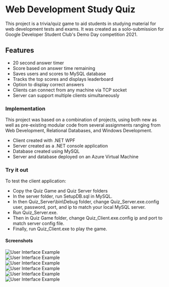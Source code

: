 # Web Development Study Quiz
This project is a trivia/quiz game to aid students in studying material for web development tests and exams. It was created as a solo-submission for Google Developer Student Club's Demo Day competition 2021.

## Features
* 20 second answer timer
* Score based on answer time remaining
* Saves users and scores to MySQL database
* Tracks the top scores and displays leaderboard
* Option to display correct answers 
* Clients can connect from any machine via TCP socket
* Server can support multiple clients simultaneously

### Implementation
This project was based on a combination of projects, using both new as well as pre-existing modular code from several assignments ranging from Web Development, Relational Databases, and Windows Development.
* Client created with .NET WPF
* Server created as a .NET console application
* Database created using MySQL
* Server and database deployed on an Azure Virtual Machine

### Try it out
To test the client application:
* Copy the Quiz Game and Quiz Server folders
* In the server folder, run SetupDB.sql in MySQL. 
* In then Quiz_Server\bin\Debug folder, change Quiz_Server.exe.config user, password, port, and ip to match your local MySQL server. 
* Run Quiz_Server.exe. 
* Then in Quiz Game folder, change Quiz_Client.exe.config ip and port to match server config file. 
* Finally, run Quiz_Client.exe to play the game.

#### Screenshots

![User Interface Example](https://github.com/b-edward/Study_Quiz/blob/main/Info/Start.png)<br/>
![User Interface Example](https://github.com/b-edward/Study_Quiz/blob/main/Info/Quiz.png)<br/>
![User Interface Example](https://github.com/b-edward/Study_Quiz/blob/main/Info/Scores.png)<br/>
![User Interface Example](https://github.com/b-edward/Study_Quiz/blob/main/Info/MultipleClients.png)<br/>
![User Interface Example](https://github.com/b-edward/Study_Quiz/blob/main/Info/ServerVM.png)<br/>
![User Interface Example](https://github.com/b-edward/Study_Quiz/blob/main/Info/AzureDeployment.png)<br/>
